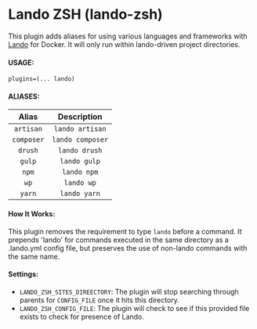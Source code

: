 
# Lando ZSH (lando-zsh)
This plugin adds aliases for using various languages and frameworks with [Lando](https://docs.lando.dev/basics/) for Docker. It will only run within lando-driven project directories.

#### USAGE:
```
plugins=(... lando)
```

#### ALIASES:
| Alias | Description |
|:-:|:-:|
| `artisan`  | `lando artisan`  |
| `composer`  | `lando composer`  |
| `drush`  | `lando drush`  |
| `gulp`  | `lando gulp`  |
| `npm`  | `lando npm`  |
| `wp`  | `lando wp`  |
| `yarn`  | `lando yarn`  |

#### How It Works:
This plugin removes the requirement to type `lando` before a command. It prepends 'lando' for commands executed in the same directory as a .lando.yml config file, but preserves the use of non-lando commands with the same name.

#### Settings: 
- `LANDO_ZSH_SITES_DIREECTORY`: The plugin will stop searching through parents for `CONFIG_FILE` once it hits this directory.
- `LANDO_ZSH_CONFIG_FILE`: The plugin will check to see if this provided file exists to check for presence of Lando.
